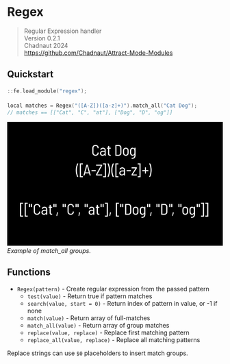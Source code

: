 # Regex

> Regular Expression handler  
> Version 0.2.1  
> Chadnaut 2024  
> https://github.com/Chadnaut/Attract-Mode-Modules

## Quickstart

```cpp
::fe.load_module("regex");

local matches = Regex("([A-Z])([a-z]+)").match_all("Cat Dog");
// matches == [["Cat", "C", "at"], ["Dog", "D", "og"]]
```

![Example](example.png)\
*Example of match_all groups.*

## Functions

- `Regex(pattern)` - Create regular expression from the passed pattern
  - `test(value)` - Return true if pattern matches
  - `search(value, start = 0)` - Return index of pattern in value, or -1 if none
  - `match(value)` - Return array of full-matches
  - `match_all(value)` - Return array of group matches
  - `replace(value, replace)` - Replace first matching pattern
  - `replace_all(value, replace)` - Replace all matching patterns

Replace strings can use `$0` placeholders to insert match groups.